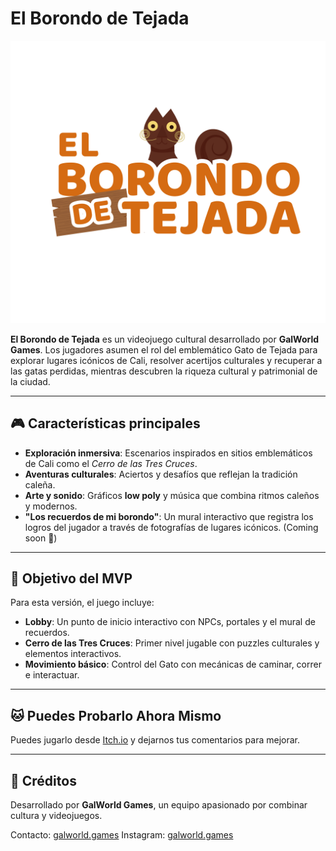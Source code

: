 # El Borondo de Tejada
![Logo](https://github.com/GalWorld/El-Borondo-de-Tejada/blob/develop/Assets/UI/Menu/logo_borondo.png)

**El Borondo de Tejada** es un videojuego cultural desarrollado por **GalWorld Games**. Los jugadores asumen el rol del emblemático Gato de Tejada para explorar lugares icónicos de Cali, resolver acertijos culturales y recuperar a las gatas perdidas, mientras descubren la riqueza cultural y patrimonial de la ciudad.

---

## 🎮 Características principales

- **Exploración inmersiva**: Escenarios inspirados en sitios emblemáticos de Cali como el *Cerro de las Tres Cruces*.  
- **Aventuras culturales**: Aciertos y desafíos que reflejan la tradición caleña.  
- **Arte y sonido**: Gráficos **low poly** y música que combina ritmos caleños y modernos.
- **"Los recuerdos de mi borondo"**: Un mural interactivo que registra los logros del jugador a través de fotografías de lugares icónicos. (Coming soon 👀)  

---

## 🚀 Objetivo del MVP

Para esta versión, el juego incluye:  
- **Lobby**: Un punto de inicio interactivo con NPCs, portales y el mural de recuerdos.  
- **Cerro de las Tres Cruces**: Primer nivel jugable con puzzles culturales y elementos interactivos.  
- **Movimiento básico**: Control del Gato con mecánicas de caminar, correr e interactuar.

---

## 🐱 Puedes Probarlo Ahora Mismo

Puedes jugarlo desde [Itch.io](https://galworld-games.itch.io/el-borondo-de-tejada) y dejarnos tus comentarios para mejorar.

---

## 🌟 Créditos

Desarrollado por **GalWorld Games**, un equipo apasionado por combinar cultura y videojuegos.  

Contacto: [galworld.games](mailto:galworld.games@gmail.com)
Instagram: [galworld.games](https://www.instagram.com/galworld.games/)
